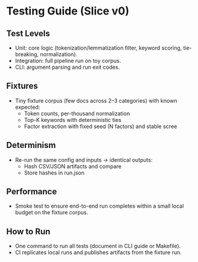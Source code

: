 # Testing Guide (Slice v0)

## Test Levels
- Unit: core logic (tokenization/lemmatization filter, keyword scoring, tie-breaking, normalization).
- Integration: full pipeline run on toy corpus.
- CLI: argument parsing and run exit codes.

## Fixtures
- Tiny fixture corpus (few docs across 2–3 categories) with known expected:
    - Token counts, per-thousand normalization
    - Top-K keywords with deterministic ties
    - Factor extraction with fixed seed (N factors) and stable scree

## Determinism
- Re-run the same config and inputs → identical outputs:
    - Hash CSV/JSON artifacts and compare
    - Store hashes in run.json

## Performance
- Smoke test to ensure end-to-end run completes within a small local budget on the fixture corpus.

## How to Run
- One command to run all tests (document in CLI guide or Makefile).
- CI replicates local runs and publishes artifacts from the fixture run.